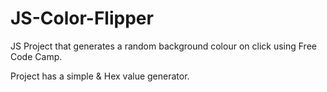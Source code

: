 # JS-Color-Flipper

JS Project that generates a random background colour on click using Free Code Camp.

Project has a simple & Hex value generator.
